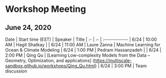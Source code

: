 # Workshop Meeting
## June 24, 2020

Date  | Start time (EST) | Speaker | Title |
 :- | :- | :------------ |
 6/24 | 10:00 AM | Hagit Shatkay | |
 6/24 | 11:00 AM | Laure Zanna  | Machine Learning for Ocean & Climate Modeling |
 6/24 |  1:00 PM | Pedram Hassanzadeh | |
 6/24 |  2:00 PM | Qing Qu | [Learning Low-complexity Models from the Data – Geometry, Optimization, and applications] (https://multiscale-sandbox.github.io/workshops/Qing_Qu.html) |
 6/24 |  3:00 PM | Team discussion

